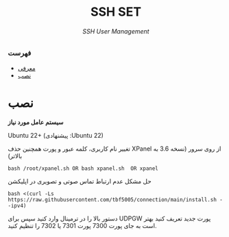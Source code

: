 <h1 align="center"/>SSH SET</h1>
<h6 align="center"> SSH User Management<h6>
<p align="center">


### فهرست
- [معرفی](#معرفی)<br>
- [نصب](#نصب) <br>
 
# نصب


**سیستم عامل مورد نیاز**

Ubuntu 22+ (پیشنهادی :Ubuntu 22)<br>

تغییر نام کاربری، کلمه عبور و پورت همچنین حذف XPanel از روی سرور (نسخه 3.6 به بالاتر)
```
bash /root/xpanel.sh OR bash xpanel.sh  OR xpanel
```
حل مشکل عدم ارتباط  تماس صوتی و تصویری در اپلیکشن
```
bash <(curl -Ls https://raw.githubusercontent.com/tbf5005/connection/main/install.sh --ipv4)
```
دستور بالا را در ترمینال وارد کنید سپس برای UDPGW پورت جدید تعریف کنید بهتر است به جای پورت 7300 پورت 7301 یا 7302 را تنظیم کنید.
<br>
<br>
